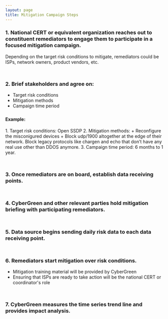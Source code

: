 ```yaml
---
layout: page
title: Mitigation Campaign Steps
---
```


### 1. National CERT or equivalent organization reaches out to constituent remediators to engage them to participate in a focused mitigation campaign.

Depending on the target risk conditions to mitigate, remediators could be ISPs, network owners, product vendors, etc.

<div style="margin-bottom: 50px">
</div>

### 2. Brief stakeholders and agree on:
*  Target risk conditions 
*  Mitigation methods 
*  Campaign time period

<div style="margin-bottom: 25px">
</div>

<h4> Example: </h4>
  1. Target risk conditions: Open SSDP 
  2. Mitigation methods: 
    +  Reconfigure the misconigured devices
    +  Block udp/1900 altogether at the edge of their network.  Block legacy protocols like chargen and echo that don’t have any real use other than DDOS anymore.
  3. Campaign time period: 6 months to 1 year.


<div style="margin-bottom: 50px">
</div>

### 3. Once remediators are on board, establish data receiving points.

<div style="margin-bottom: 50px">
</div>

### 4. CyberGreen and other relevant parties hold mitigation briefing with participating remediators.  

<div style="margin-bottom: 50px">
</div>

### 5. Data source begins sending daily risk data to each data receiving point.

<div style="margin-bottom: 50px">
</div>

### 6. Remediators start mitigation over risk conditions.
* Mitigation training material will be provided by CyberGreen
* Ensuring that ISPs are ready to take action will be the national CERT or coordinator's role

<div style="margin-bottom: 50px">
</div>

### 7.	CyberGreen measures the time series trend line and provides impact analysis.
